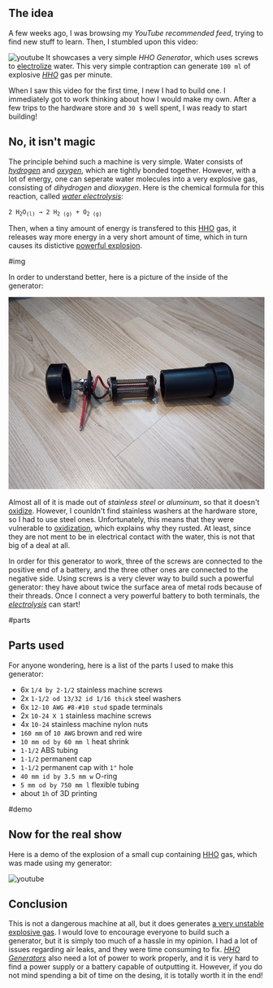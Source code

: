 ## The idea

A few weeks ago, I was browsing my _YouTube recommended feed_, trying to find new stuff to learn. Then, I stumbled upon this video:

![youtube](https://www.youtube.com/embed/kfYiQVzB3Cg)
It showcases a very simple _HHO Generator_, which uses screws to [electrolize](https://en.wikipedia.org/wiki/Electrolysis_of_water) water. This very simple contraption can generate `100 ml` of explosive [_HHO_](https://en.wikipedia.org/wiki/Oxyhydrogen) gas per minute.

When I saw this video for the first time, I new I had to build one. I immediately got to work thinking about how I would make my own. After a few trips to the hardware store and `30 $` well spent, I was ready to start building!

## No, it isn't magic

The principle behind such a machine is very simple. Water consists of [_hydrogen_](https://en.wikipedia.org/wiki/Hydrogen) and [_oxygen_](https://en.wikipedia.org/wiki/Oxygen), which are tightly bonded together. However, with a lot of energy, one can seperate water molecules into a very explosive gas, consisting of _dihydrogen_ and _dioxygen_. Here is the chemical formula for this reaction, called [_water electrolysis_](https://en.wikipedia.org/wiki/Electrolysis_of_water):

[//]: # 'https://lingojam.com/SubscriptGenerator'
[//]: # 'https://smalltext.io/'
[//]: # '2 H₂O₍ₗ₎ → 2 H₂₍₉₎ + O₂₍₉₎'

<pre><code>2 H<sub>2</sub>O<sub>(l)</sub> → 2 H<sub>2 (g)</sub> + O<sub>2 (g)</sub></code></pre>

Then, when a tiny amount of energy is transfered to this [HHO](https://en.wikipedia.org/wiki/Oxyhydrogen) gas, it releases way more energy in a very short amount of time, which in turn causes its distictive [powerful explosion](#demo).

#img

In order to understand better, here is a picture of the inside of the generator:

![hho generator internals](./internals.jpg)

Almost all of it is made out of _stainless steel_ or _aluminum_, so that it doesn't [oxidize](https://en.wikipedia.org/wiki/Rust). However, I counldn't find stainless washers at the hardware store, so I had to use steel ones. Unfortunately, this means that they were vulnerable to [oxidization](https://en.wikipedia.org/wiki/Rust), which explains why they rusted. At least, since they are not ment to be in electrical contact with the water, this is not that big of a deal at all.

In order for this generator to work, three of the screws are connected to the positive end of a battery, and the three other ones are connected to the negative side. Using screws is a very clever way to build such a powerful generator: they have about twice the surface area of metal rods because of their threads. Once I connect a very powerful battery to both terminals, the [_electrolysis_](https://en.wikipedia.org/wiki/Electrolysis_of_water) can start!

#parts

## Parts used

For anyone wondering, here is a list of the parts I used to make this generator:

- 6x `1/4 by 2-1/2` stainless machine screws
- 2x `1-1/2 od 13/32 id 1/16 thick` steel washers
- 6x `12-10 AWG #8-#10 stud` spade terminals
- 2x `10-24 X 1` stainless machine screws
- 4x `10-24` stainless machine nylon nuts
- `160 mm` of `10 AWG` brown and red wire
- `10 mm od by 60 mm l` heat shrink
- `1-1/2` ABS tubing
- `1-1/2` permanent cap
- `1-1/2` permanent cap with `1"` hole
- `40 mm id by 3.5 mm w` O-ring
- `5 mm od by 750 mm l` flexible tubing
- about `1h` of 3D printing

#demo

## Now for the real show

Here is a demo of the explosion of a small cup containing [HHO](https://en.wikipedia.org/wiki/Oxyhydrogen) gas, which was made using my generator:

![youtube](https://www.youtube.com/embed/uue630WiYNA)

## Conclusion

This is not a dangerous machine at all, but it does generates [a very unstable explosive gas](https://en.wikipedia.org/wiki/Oxyhydrogen). I would love to encourage everyone to build such a generator, but it is simply too much of a hassle in my opinion. I had a lot of issues regarding air leaks, and they were time consuming to fix. [_HHO Generators_](https://en.wikipedia.org/wiki/Oxyhydrogen) also need a lot of power to work properly, and it is very hard to find a power supply or a battery capable of outputting it. However, if you do not mind spending a bit of time on the desing, it is totally worth it in the end!
